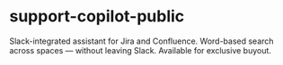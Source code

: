 # support-copilot-public
Slack-integrated assistant for Jira and Confluence. Word-based search across spaces — without leaving Slack. Available for exclusive buyout.
